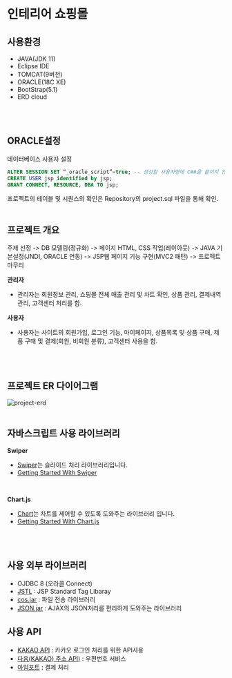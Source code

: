 # 인테리어 쇼핑몰

## 사용환경
- JAVA(JDK 11)
- Eclipse IDE
- TOMCAT(9버전)
- ORACLE(18C XE)
- BootStrap(5.1)
- ERD cloud
<br/>
<br/>

## ORACLE설정
데이터베이스 사용자 설정
```sql
ALTER SESSION SET “_oracle_script”=true; -- 생성할 사용자명에 C##을 붙이지 않기위해서 사용
CREATE USER jsp identified by jsp;
GRANT CONNECT, RESOURCE, DBA TO jsp;
```
프로젝트의 테이블 및 시퀀스의 확인은 Repository의 project.sql 파일을 통해 확인.
<br/>
<br/>

## 프로젝트 개요
주제 선정 -> DB 모델링(정규화) -> 페이지 HTML, CSS 작업(레이아웃) -> JAVA 기본설정(JNDI, ORACLE 연동) -> JSP웹 페이지 기능 구현(MVC2 패턴) -> 프로젝트 마무리
<br/>

**관리자**
- 관리자는 회원정보 관리, 쇼핑몰 전체 매출 관리 및 차트 확인, 상품 관리, 결제내역 관리, 고객센터 처리를 함.

**사용자**
- 사용자는 사이트의 회원가입, 로그인 기능, 마이페이지, 상품목록 및 상품 구매, 제품 구매 및 결제(회원, 비회원 분류), 고객센터 사용을 함.
<br/>
<br/>

## 프로젝트 ER 다이어그램
![project-erd](https://user-images.githubusercontent.com/95058915/175250586-d02c327f-a767-4a8e-8f06-07899a42ccb2.png)
<br/>
<br/>

## 자바스크립트 사용 라이브러리
**Swiper**
- [Swiper](https://swiperjs.com/)는 슬라이드 처리 라이브러리입니다.
- [Getting Started With Swiper](https://swiperjs.com/get-started)
<br/>

**Chart.js**
- [Chart](https://www.chartjs.org/)는 차트를 제어할 수 있도록 도와주는 라이브러리 입니다.
- [Getting Started With Chart.js](https://www.chartjs.org/docs/latest/getting-started/)
<br/>
<br/>


## 사용 외부 라이브러리
- OJDBC 8 (오라클 Connect)
- [JSTL](https://tomcat.apache.org/download-taglibs.cgi) : JSP Standard Tag Libaray
- [cos.jar](http://www.servlets.com/) : 파일 전송 라이브러리
- [JSON.jar](https://github.com/stleary/JSON-java) : AJAX의 JSON처리를 편리하게 도와주는 라이브러리

## 사용 API
- [KAKAO API](https://developers.kakao.com/) : 카카오 로그인 처리를 위한 API사용
- [다음(KAKAO) 주소 API)](https://postcode.map.daum.net/guide) : 우편번호 서비스
- [아임포트](https://www.iamport.kr/) : 결제 처리

